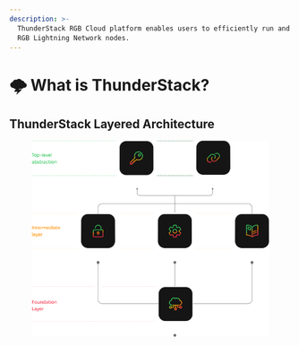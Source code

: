 ```yaml
---
description: >-
  ThunderStack RGB Cloud platform enables users to efficiently run and manage
  RGB Lightning Network nodes.
---
```


# 🌩️ What is ThunderStack?

## &#x20;ThunderStack Layered Architecture

<figure><img src=".gitbook/assets/architecture.png" alt=""><figcaption></figcaption></figure>
